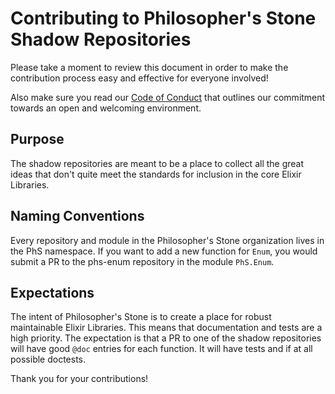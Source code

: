 # Contributing to Philosopher's Stone Shadow Repositories

Please take a moment to review this document in order to make the contribution
process easy and effective for everyone involved!

Also make sure you read our [Code of Conduct](CODE_OF_CONDUCT.md) that
outlines our commitment towards an open and welcoming environment.

## Purpose

The shadow repositories are meant to be a place to collect all
the great ideas that don't quite meet the standards for inclusion
in the core Elixir Libraries.

## Naming Conventions

Every repository and module in the Philosopher's Stone organization
lives in the PhS namespace. If you want to add a new function for
`Enum`, you would submit a PR to the phs-enum repository in the
module `PhS.Enum`.

## Expectations

The intent of Philosopher's Stone is to create a place for robust
maintainable Elixir Libraries. This means that documentation and
tests are a high priority. The expectation is that a PR to one
of the shadow repositories will have good `@doc` entries for each
function. It will have tests and if at all possible doctests.

Thank you for your contributions!

